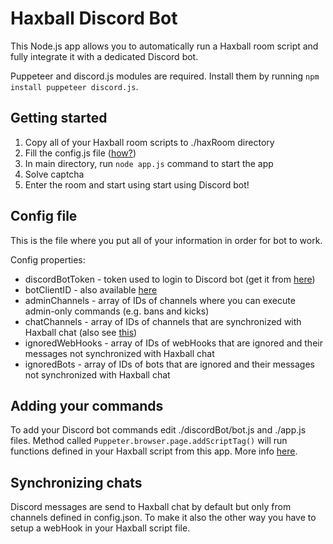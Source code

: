 # Haxball Discord Bot

This Node.js app allows you to automatically run a Haxball room script and fully integrate it with a dedicated Discord bot.

Puppeteer and discord.js modules are required. Install them by running `npm install puppeteer discord.js`.

## Getting started

1. Copy all of your Haxball room scripts to ./haxRoom directory
2. Fill the config.js file ([how?](#config-file))
3. In main directory, run `node app.js` command to start the app
4. Solve captcha
5. Enter the room and start using start using Discord bot!

## Config file
This is the file where you put all of your information in order for bot to work. 

Config properties:

- discordBotToken - token used to login to Discord bot (get it from [here](https://discord.com/developers/applications))
- botClientID - also available [here](https://discord.com/developers/applications)
- adminChannels - array of IDs of channels where you can execute admin-only commands (e.g. bans and kicks)
- chatChannels - array of IDs of channels that are synchronized with Haxball chat (also see [this](#synchronizing-chats))
- ignoredWebHooks - array of IDs of webHooks that are ignored and their messages not synchronized with Haxball chat
- ignoredBots - array of IDs of bots that are ignored and their messages not synchronized with Haxball chat

## Adding your commands

To add your Discord bot commands edit ./discordBot/bot.js and ./app.js files. Method called `Puppeter.browser.page.addScriptTag()` will run functions defined in your Haxball script from this app. More info [here](https://pptr.dev/#?product=Puppeteer&version=v5.4.1&show=api-pageaddscripttagoptions).

## Synchronizing chats

Discord messages are send to Haxball chat by default but only from channels defined in config.json. To make it also the other way you have to setup a webHook in your Haxball script file.


